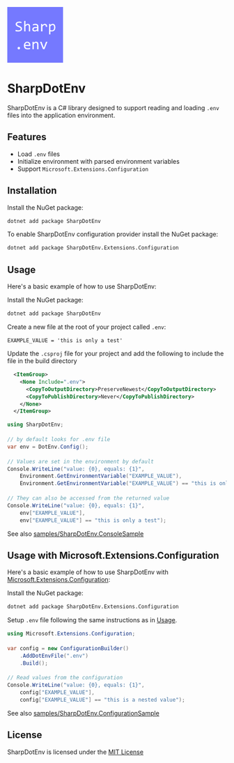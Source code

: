 ![icon](https://raw.githubusercontent.com/vipentti/SharpDotEnv/main/icon.png)

# SharpDotEnv

SharpDotEnv is a C# library designed to support reading and loading `.env` files into the application environment.

## Features

- Load `.env` files
- Initialize environment with parsed environment variables
- Support `Microsoft.Extensions.Configuration`

## Installation

Install the NuGet package:

```sh
dotnet add package SharpDotEnv
```

To enable SharpDotEnv configuration provider install the NuGet package:

```sh
dotnet add package SharpDotEnv.Extensions.Configuration
```

## Usage

Here's a basic example of how to use SharpDotEnv:

Install the NuGet package:

```sh
dotnet add package SharpDotEnv
```

Create a new file at the root of your project called `.env`:

```dotenv
EXAMPLE_VALUE = 'this is only a test'
```

Update the `.csproj` file for your project and add the following to include the file in the build directory

```xml
  <ItemGroup>
    <None Include=".env">
      <CopyToOutputDirectory>PreserveNewest</CopyToOutputDirectory>
      <CopyToPublishDirectory>Never</CopyToPublishDirectory>
    </None>
  </ItemGroup>
```

```csharp
using SharpDotEnv;

// by default looks for .env file
var env = DotEnv.Config();

// Values are set in the environment by default
Console.WriteLine("value: {0}, equals: {1}",
    Environment.GetEnvironmentVariable("EXAMPLE_VALUE"),
    Environment.GetEnvironmentVariable("EXAMPLE_VALUE") == "this is only a test");

// They can also be accessed from the returned value
Console.WriteLine("value: {0}, equals: {1}",
    env["EXAMPLE_VALUE"],
    env["EXAMPLE_VALUE"] == "this is only a test");
```

See also [samples/SharpDotEnv.ConsoleSample](./samples/SharpDotEnv.ConsoleSample)

## Usage with Microsoft.Extensions.Configuration


Here's a basic example of how to use SharpDotEnv with [Microsoft.Extensions.Configuration](https://learn.microsoft.com/en-us/dotnet/core/extensions/configuration):

Install the NuGet package:

```sh
dotnet add package SharpDotEnv.Extensions.Configuration
```

Setup `.env` file following the same instructions as in [Usage](#usage).


```csharp
using Microsoft.Extensions.Configuration;

var config = new ConfigurationBuilder()
    .AddDotEnvFile(".env")
    .Build();

// Read values from the configuration
Console.WriteLine("value: {0}, equals: {1}",
    config["EXAMPLE_VALUE"],
    config["EXAMPLE_VALUE"] == "this is a nested value");
```

See also [samples/SharpDotEnv.ConfigurationSample](./samples/SharpDotEnv.ConfigurationSample)


## License

SharpDotEnv is licensed under the [MIT License](./LICENSE.md)
